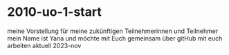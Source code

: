# 2010-uo-1-start
meine Vorstellung für meine zukünftigen Teilnehmerinnen und Teilnehmer
mein Name ist Yana und möchte mit Euch gemeinsam über gitHub mit euch arbeiten
aktuell 2023-nov
